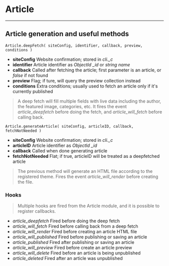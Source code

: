 # Article
---
## Article generation and useful methods

``Article.deepFetch( siteConfig, identifier, callback, preview, conditions )``
* **siteConfig** Website confirmation; stored in *cli._c*
* **identifier** Article identifier as *ObjectId _id* or *string name*
* **callback** Called after fetching the article; first parameter is an article, or *false* if not found
* **preview** Flag; if ture, will query the preview collection instead
* **conditions** Extra conditions; usually used to fetch an article only if it's currently published
> A deep fetch will fill multiple fields with live data including the author, the featured image, categories, etc. It fires the event *article_deepfetch* before doing the fetch, and *article_will_fetch* before calling back.

``Article.generateArticle( siteConfig, articleID, callback, fetchNotNeeded )``
* **siteConfig** Website confirmation; stored in *cli._c*
* **articleID** Article identifier as *ObjectId _id*
* **callback** Called when done generating article
* **fetchNotNeeded** Flat; if true, articleID will be treated as a deepfetched article
> The previous method will generate an HTML file according to the registered theme. Fires the event *article_will_render* before creating the file. 

### Hooks
> Multiple hooks are fired from the Article module, and it is possible to register callbacks.
* *article_deepfetch* Fired before doing the deep fetch
* *article_will_fetch* Fired before calling back from a deep fetch
* *article_will_render* Fired before creating an article HTML file
* *article_will_published* Fired before publishing or saving an article
* *article_published* Fired after publishing or saving an article
* *article_will_preview* Fired before create an article preview
* *article_will_delete* Fired before an article is being unpublished
* *article_deleted* Fired after an article was unpublished


